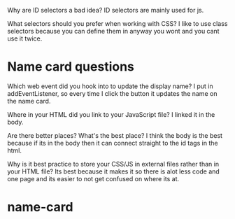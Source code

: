 Why are ID selectors a bad idea?
ID selectors are mainly used for js.

What selectors should you prefer when working with CSS?
I like to use class selectors because you can define them in anyway you wont and you cant use it twice.

# Name card questions

Which web event did you hook into to update the display name?
I put in addEventListener, so every time I click the button it updates the name on the name card.

Where in your HTML did you link to your JavaScript file?
I linked it in the body.

Are there better places? What's the best place?
I think the body is the best because if its in the body then it can connect straight to the id tags in the html.

Why is it best practice to store your CSS/JS in external files rather than in your HTML file?
Its best because it makes it so there is alot less code and one page and its easier to not get confused on where its at.
# name-card

